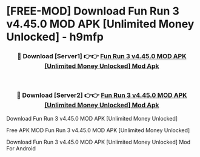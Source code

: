 # [FREE-MOD] Download Fun Run 3 v4.45.0 MOD APK [Unlimited Money Unlocked] - h9mfp


<div align="center">
<h3>🔴 Download [Server1] 👉👉 <a href="https://apk-comot.site?title=Fun_Run_3_v4.45.0_MOD_APK_[Unlimited_Money_Unlocked]">Fun Run 3 v4.45.0 MOD APK [Unlimited Money Unlocked] Mod Apk</a></h3><br>

<h3>🔴 Download [Server2] 👉👉 <a href="https://apk-comot.site?title=Fun_Run_3_v4.45.0_MOD_APK_[Unlimited_Money_Unlocked]">Fun Run 3 v4.45.0 MOD APK [Unlimited Money Unlocked] Mod Apk</a></h3>
</div>



Download Fun Run 3 v4.45.0 MOD APK [Unlimited Money Unlocked] 

Free APK MOD Fun Run 3 v4.45.0 MOD APK [Unlimited Money Unlocked] 

Download Fun Run 3 v4.45.0 MOD APK [Unlimited Money Unlocked] Mod For Android
